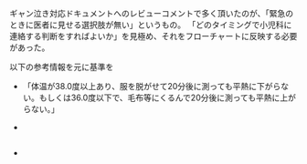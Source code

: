 ギャン泣き対応ドキュメントへのレビューコメントで多く頂いたのが、「緊急のときに医者に見せる選択肢が無い」というもの。
「どのタイミングで小児科に連絡する判断をすればよいか」を見極め、それをフローチャートに反映する必要があった。


以下の参考情報を元に基準を
- 「体温が38.0度以上あり、服を脱がせて20分後に測っても平熱に下がらない。もしくは36.0度以下で、毛布等にくるんで20分後に測っても平熱に上がらない。」


- 

```

```

- 